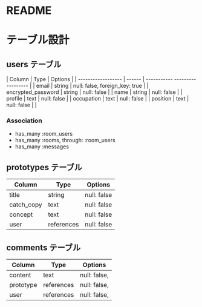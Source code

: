 # README

# テーブル設計

## users テーブル

| Column             | Type   | Options                        |
| ------------------ | ------ | ----------- ------------------ |
| email              | string | null: false, foreign_key: true |
| encrypted_password | string | null: false                    |
| name               | string | null: false                    |
| profile            | text   | null: false                    |
| occupation         | text   | null: false                    |
| position           | text   | null: false                    |
|

### Association

- has_many :room_users
- has_many :rooms, through: :room_users
- has_many :messages

## prototypes テーブル

| Column       | Type        | Options     |
| ------------ | ----------- | ----------- |
| title        | string      | null: false |
| catch_copy   | text        | null: false |
| concept      | text        | null: false |
| user         | references  | null: false |





## comments テーブル

| Column    | Type       | Options     |
| --------- | ---------- | ----------- |
| content   | text       | null: false,|                               |
| prototype | references | null: false,|
| user      | references | null: false,|

